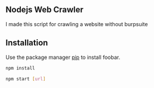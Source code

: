 ## Nodejs Web Crawler

I made this script for crawling a website without burpsuite

## Installation

Use the package manager [pip](https://pip.pypa.io/en/stable/) to install foobar.

```bash
npm install
```

```bash
npm start [url]
```
